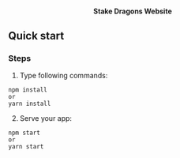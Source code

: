 <h4 align="center">Stake Dragons Website</h4>

## Quick start

### Steps

1. Type following commands:

```console
npm install
or
yarn install
```

2. Serve your app:

```console
npm start
or
yarn start
```

